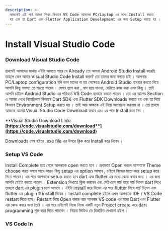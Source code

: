 ```yaml
---
description: >-
  আজকেই এই পর্বে আমরা শিখব কিভাবে VS Code আমাদের PC/Laptop এর মধ্যে Install করতে
  হয় এবং তা Dart এবং Flutter Application Development এর জন্য Setup করতে হয় ।
---
```


# Install Visual Studio Code

### Download Visual Studio Code

প্রথমেই আমাদের মাথায় এইটা আসতে পারে যে Already তো আমরা Android Studio Install করেছি তাহলে কেন আবার Visual Studio Code Install করব? তো তাদের জন্য বলতে চাই । আপনার PC/Laptop configuration যদি ভাল মানের না হয় সেক্ষেত্রে Android Studio ব্যবহার করতে গিয়ে আপনি কিছু সমস্যা তে পরতে পারেন । যেমন ল্যাগ করা , হ্যাং হয়ে যাওয়া, দেরিতে কাজ করা এমন কিছু । তাই আপনি চাইলে Android Studio এর পরিবর্তে VS Code ব্যবহার করতে পারেন । তো এর আগের Section এ আমরা দেখে নিয়েছিলাম কিভাবে Dart SDK এবং Flutter SDK Downloads করতে হয় এবং তা দিয়ে কিভাবে Environment Setup করতে হয় । তাই আর আজকে এই নিয়ে আলোচনা করলাম না । তো প্রথমে আজকে আমরা Visual Studio Code Download করবে এবং এর পরে Install করে নিব ।

**Visual Studio Download Link: **[**https://code.visualstudio.com/download**](https://code.visualstudio.com/download)****

Downloads শেষ হইলে .exe file এর উপরে ক্লিক করে Install করে নিবেন ।&#x20;

### Setup VS Code

Install Complete হয়ে গেলে আপনাকে open করতে হবে । প্রথমবার Open করলে আপনাকে Theme choose করত বলবে সাথে আরও কিছু setup এর option আসবে , চাইলে নিজের মতো করে setup করে নিতে পারেন। এর পরে আপনাকে setup করতে হবে dart এবং flutter এর মধ্যে কোড করার জন্য । এর জন্য আপনি যেইটা করতে পারেন । Extension লিখাতে ক্লিক করবেন এবং সেইখানে সার্চ বারে সার্চ দিবেন dart লিখে তাহলে dart এর plugin চলে আসবে । এইটা install করে নিবেন এর পরে flutter লিখে সার্চ দিবেন এবং flutter এর plugin টি install দিবেন । Install complete হইলে এখন আপনাকে IDE / VS Code restart দিতে হবে। Restart দিয়ে Open করার পরে আপনার VS code এর মধ্যে Dart এবং Flutter এর কোড কয়ার জন্য তৈরি । এর পরে চাইলেই নিজে নিজে একটি নতুন Project create করে dart programming শুরু করে দিতে পারবেন । নিচের ভিডিও তে বিস্তারিত দেখানো হইল ।

### VS Code In
